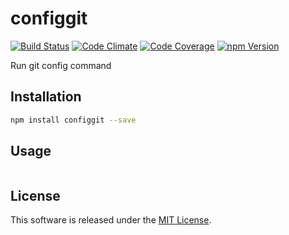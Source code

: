 configgit
==========

<!-- Badge Start -->
<a name="badges"></a>

[![Build Status][bd_travis_shield_url]][bd_travis_url]
[![Code Climate][bd_codeclimate_shield_url]][bd_codeclimate_url]
[![Code Coverage][bd_codeclimate_coverage_shield_url]][bd_codeclimate_url]
[![npm Version][bd_npm_shield_url]][bd_npm_url]

[bd_repo_url]: https://github.com/okunishinishi/node-configgit
[bd_travis_url]: http://travis-ci.org/okunishinishi/node-configgit
[bd_travis_shield_url]: http://img.shields.io/travis/okunishinishi/node-configgit.svg?style=flat
[bd_license_url]: https://github.com/okunishinishi/node-configgit/blob/master/LICENSE
[bd_codeclimate_url]: http://codeclimate.com/github/okunishinishi/node-configgit
[bd_codeclimate_shield_url]: http://img.shields.io/codeclimate/github/okunishinishi/node-configgit.svg?style=flat
[bd_codeclimate_coverage_shield_url]: http://img.shields.io/codeclimate/coverage/github/okunishinishi/node-configgit.svg?style=flat
[bd_gemnasium_url]: https://gemnasium.com/okunishinishi/node-configgit
[bd_gemnasium_shield_url]: https://gemnasium.com/okunishinishi/node-configgit.svg
[bd_npm_url]: http://www.npmjs.org/package/configgit
[bd_npm_shield_url]: http://img.shields.io/npm/v/configgit.svg?style=flat
[bd_bower_badge_url]: https://img.shields.io/bower/v/configgit.svg?style=flat

<!-- Badge End -->


<!-- Description Start -->
<a name="description"></a>

Run git config command

<!-- Description End -->


<!-- Overview Start -->
<a name="overview"></a>


<!-- Overview End -->


<!-- Sections Start -->
<a name="sections"></a>

<!-- Section from "doc/readme/01.Installation.md.hbs" Start -->

<a name="section-doc-readme-01-installation-md"></a>
Installation
-----

```bash
npm install configgit --save
```

<!-- Section from "doc/readme/01.Installation.md.hbs" End -->

<!-- Section from "doc/readme/02.Usage.md.hbs" Start -->

<a name="section-doc-readme-02-usage-md"></a>
Usage
---------

```javascript

```

<!-- Section from "doc/readme/02.Usage.md.hbs" End -->


<!-- Sections Start -->


<!-- LICENSE Start -->
<a name="license"></a>

License
-------
This software is released under the [MIT License](https://github.com/okunishinishi/node-configgit/blob/master/LICENSE).

<!-- LICENSE End -->


